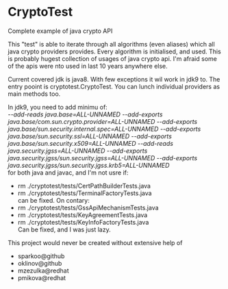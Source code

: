 # CryptoTest
Complete example of java crypto API

This "test" is able to iterate through all algorithms (even aliases) which all java crypto providers provides.
Every algorithm is initialised, and used. This is probably hugest collection of usages of java crypto api. I'm  afraid some of the apis were nto used in last 10 years anywhere else.

Current covered jdk is java8. With few exceptions it wil work in jdk9 to.
The entry pooint is cryptotest.CryptoTest. You can lunch individual providers as main methods too.

In jdk9, you need to add minimu of:  
  *--add-reads java.base=ALL-UNNAMED  --add-exports  java.base/com.sun.crypto.provider=ALL-UNNAMED   --add-exports  java.base/sun.security.internal.spec=ALL-UNNAMED     --add-exports  java.base/sun.security.ssl=ALL-UNNAMED  --add-exports  java.base/sun.security.x509=ALL-UNNAMED   --add-reads java.security.jgss=ALL-UNNAMED --add-exports  java.security.jgss/sun.security.jgss=ALL-UNNAMED      --add-exports  java.security.jgss/sun.security.jgss.krb5=ALL-UNNAMED*  
 for both java and javac, and I'm not usre if:  
  *  rm ./cryptotest/tests/CertPathBuilderTests.java  
  *  rm ./cryptotest/tests/TerminalFactoryTests.java  
  can be fixed. On contary:  
  *  rm ./cryptotest/tests/GssApiMechanismTests.java  
  *  rm ./cryptotest/tests/KeyAgreementTests.java  
  *  rm ./cryptotest/tests/KeyInfoFactoryTests.java  
 Can be fixed, and I was just lazy.  
 
 This project would never be created without extensive help of
  *  sparkoo@github
  *  oklinov@github
  *  mzezulka@redhat
  *  pmikova@redhat
 
 
